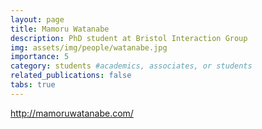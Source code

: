 ```yaml
---
layout: page
title: Mamoru Watanabe
description: PhD student at Bristol Interaction Group
img: assets/img/people/watanabe.jpg
importance: 5
category: students #academics, associates, or students
related_publications: false
tabs: true
---
```


http://mamoruwatanabe.com/
